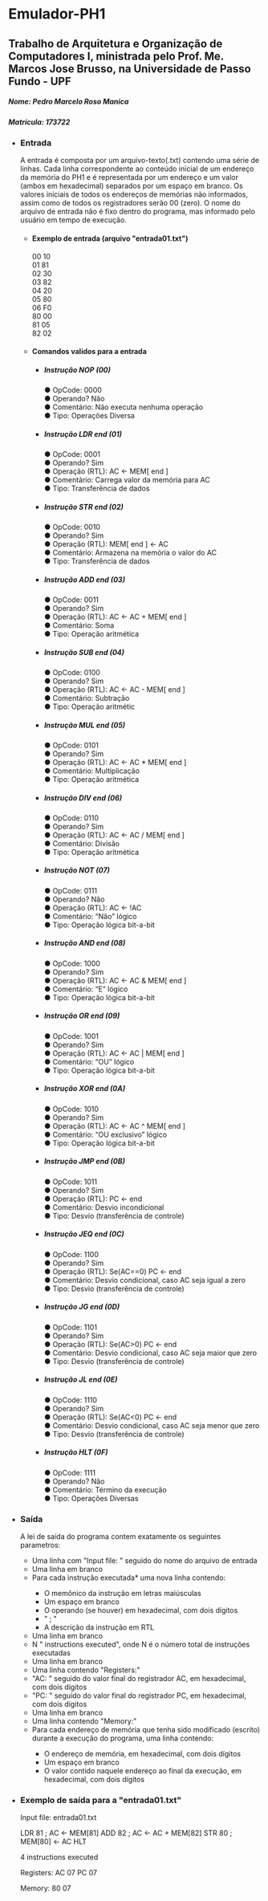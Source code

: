 <h1><bold> Emulador-PH1 </bold> </h1>
<h2> Trabalho de Arquitetura e Organização de Computadores I, ministrada pelo Prof. Me. Marcos Jose Brusso, na Universidade de Passo Fundo - UPF </h2>
<h5><bold>Nome:</bold> Pedro Marcelo Roso Manica</h5> <h5><bold>Matrícula:</bold> 173722</h5>
<ul>
  
<li><h3>Entrada</h3></li>
<p>A entrada é composta por um arquivo-texto(.txt) contendo uma série de linhas. Cada linha correspondente ao conteúdo inicial de um endereço da memória do PH1 e é representada por um endereço e um valor (ambos em hexadecimal) separados por um espaço em branco. Os valores iniciais de todos os endereços de memórias não informados, assim como de todos os registradores serão 00 (zero). O nome do arquivo de entrada não é fixo dentro do programa, mas informado pelo usuário em tempo de execução.</p>
<ul>
  <li><h4><bold>Exemplo de entrada (arquivo "entrada01.txt")</bold></h4></li>
             00 10<br>
             01 81<br>
             02 30<br>
             03 82<br>
             04 20<br>
             05 80<br>
             06 F0<br>
             80 00<br>
             81 05<br>
             82 02<br>
  <li><h4>Comandos validos para a entrada</h4></li>
             <ul>
               <li><h5> Instrução NOP (00) </h5>
                 ● OpCode: 0000<br>
                 ● Operando? Não<br>
                 ● Comentário: Não executa nenhuma operação<br>
                 ● Tipo: Operações Diversa<br>
               </li>
               <li><h5> Instrução LDR end (01) </h5>
                 ● OpCode: 0001<br>
                 ● Operando? Sim<br>
                 ● Operação (RTL): AC <-  MEM[ end ]<br>
                 ● Comentário: Carrega valor da memória para AC<br>
                 ● Tipo: Transferência de dados<br>
               </li>
               <li><h5> Instrução STR end (02) </h5>
                 ● OpCode: 0010<br>
                 ● Operando? Sim<br>
                 ● Operação (RTL): MEM[ end ] <-  AC<br>
                 ● Comentário: Armazena na memória o valor do AC<br> 
                 ● Tipo: Transferência de dados<br>                 
               </li>  
               <li><h5> Instrução ADD end (03) </h5>
                 ● OpCode: 0011<br> 
                 ● Operando? Sim<br> 
                 ● Operação (RTL): AC <- AC +  MEM[ end ]<br>   
                 ● Comentário: Soma<br>  
                 ● Tipo: Operação aritmética<br> 
               </li>
               <li><h5> Instrução SUB end (04) </h5>
                 ● OpCode: 0100<br>  
                 ● Operando? Sim<br>  
                 ● Operação (RTL): AC <- AC -  MEM[ end ]<br>   
                 ● Comentário: Subtração<br>  
                 ● Tipo: Operação aritmétic<br>
               </li>
               <li><h5> Instrução MUL end (05) </h5>
                 ● OpCode: 0101<br> 
                 ● Operando? Sim<br> 
                 ● Operação (RTL): AC <- AC *  MEM[ end ]<br>  
                 ● Comentário: Multiplicação<br> 
                 ● Tipo: Operação aritmética<br>
               </li> 
               <li><h5> Instrução DIV end (06) </h5>
                 ● OpCode: 0110<br>
                 ● Operando? Sim<br> 
                 ● Operação (RTL): AC <- AC /  MEM[ end ]<br>  
                 ● Comentário: Divisão<br> 
                 ● Tipo: Operação aritmética<br>
               </li>
               <li><h5> Instrução NOT (07) </h5>
                 ● OpCode: 0111<br>
                 ● Operando? Não<br> 
                 ● Operação (RTL): AC <- !AC<br> 
                 ● Comentário: “Não” lógico<br> 
                 ● Tipo: Operação lógica bit-a-bit<br>                 
               </li>
               <li><h5> Instrução AND end (08) </h5>
                 ● OpCode: 1000<br>
                 ● Operando? Sim<br> 
                 ● Operação (RTL): AC <- AC & MEM[ end ]<br> 
                 ● Comentário: “E” lógico<br> 
                 ● Tipo: Operação lógica bit-a-bit<br>
               </li>
               <li><h5> Instrução OR end (09) </h5>
                 ● OpCode: 1001<br> 
                 ● Operando? Sim<br> 
                 ● Operação (RTL): AC <- AC | MEM[ end ]<br> 
                 ● Comentário: “OU” lógico<br> 
                 ● Tipo: Operação lógica bit-a-bit<br>
               </li>
               <li><h5> Instrução XOR end (0A) </h5>
                 ● OpCode: 1010<br> 
                 ● Operando? Sim<br> 
                 ● Operação (RTL): AC <- AC ^ MEM[ end ]<br> 
                 ● Comentário: “OU exclusivo” lógico<br> 
                 ● Tipo: Operação lógica bit-a-bit<br>
               </li>
               <li><h5> Instrução JMP end (0B) </h5>
                 ● OpCode: 1011<br>  
                 ● Operando? Sim<br>  
                 ● Operação (RTL): PC <- end<br>  
                 ● Comentário: Desvio incondicional<br>  
                 ● Tipo: Desvio (transferência de controle)<br> 
               </li>
               <li><h5> Instrução JEQ end (0C) </h5>
                 ● OpCode: 1100<br> 
                 ● Operando? Sim<br> 
                 ● Operação (RTL): Se(AC==0) PC <- end<br> 
                 ● Comentário: Desvio condicional, caso AC seja igual a zero<br> 
                 ● Tipo: Desvio (transferência de controle)<br>
               </li>
               <li><h5> Instrução JG end (0D) </h5>
                 ● OpCode: 1101<br> 
                 ● Operando? Sim<br> 
                 ● Operação (RTL): Se(AC>0) PC <- end<br> 
                 ● Comentário: Desvio condicional, caso AC seja maior que zero<br> 
                 ● Tipo: Desvio (transferência de controle)<br>
               </li>
               <li><h5> Instrução JL end (0E) </h5>
                 ● OpCode: 1110<br> 
                 ● Operando? Sim<br> 
                 ● Operação (RTL): Se(AC<0) PC <- end<br> 
                 ● Comentário: Desvio condicional, caso AC seja menor que zero<br> 
                 ● Tipo: Desvio (transferência de controle)<br>
               </li>
               <li><h5> Instrução HLT (0F) </h5>
                 ● OpCode: 1111<br> 
                 ● Operando? Não<br> 
                 ● Comentário: Término da execução<br> 
                 ● Tipo: Operações Diversas<br>
               </li>
             </ul>  
</ul>
<li><h3>Saída</h3></li>
<p>A lei de saída do programa contem exatamente os seguintes parametros:</p>
   <ul>
     <li>Uma linha com "Input file: " seguido do nome do arquivo de entrada</li>
     <li>Uma linha em branco</li>
     <li>Para cada instrução  executada* uma nova linha contendo:</li>
        <ul>
          <li>O memônico da instrução em letras maiúsculas</li>
          <li>Um espaço em branco</li>
          <li>O operando (se houver) em hexadecimal, com dois dígitos</li>
          <li>" ; "</li>
          <li>A descrição da instrução em RTL</li>
        </ul>
      <li>Uma linha em branco</li>
      <li>N " instructions executed", onde N é o número total de instruções executadas</li>
      <li>Uma linha em branco</li>
      <li>Uma linha contendo "Registers:"</li>
      <li>"AC: " seguido do valor final do registrador AC, em hexadecimal, com dois dígitos</li>
      <li>"PC: " seguido do valor final do registrador PC, em hexadecimal, com dois dígitos</li>
      <li>Uma linha em branco</li>
      <li>Uma linha contendo "Memory:"</li>
      <li>Para cada endereço de memória que tenha sido modificado (escrito) durante a execução do programa, uma linha contendo:</li>
         <ul>
           <li>O endereço de memória, em hexadecimal, com dois dígitos</li>
           <li>Um espaço em branco</li>
           <li>O valor contido naquele endereço ao final da execução, em hexadecimal, com dois dígitos</li>
         </ul>
   </ul>
<li><h3>Exemplo de saída para a "entrada01.txt"</h3></li>
<p>
  Input file: entrada01.txt

  LDR 81 ; AC <- MEM[81]
  ADD 82 ; AC <- AC + MEM[82]
  STR 80 ; MEM[80] <- AC
  HLT

  4 instructions executed

  Registers:
  AC 07
  PC 07

  Memory:
  80 07
</p>

</ul>
